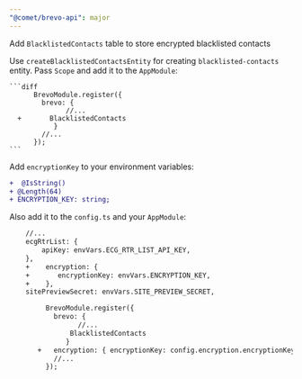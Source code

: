 ```yaml
---
"@comet/brevo-api": major
---
```


Add `BlacklistedContacts` table to store encrypted blacklisted contacts

Use `createBlacklistedContactsEntity` for creating `blacklisted-contacts` entity. Pass `Scope` and add it to the `AppModule`:

    ```diff
          BrevoModule.register({
            brevo: {
                  //...
      +       BlacklistedContacts
               }
            //...
          });
    ```

Add `encryptionKey` to your environment variables:

```diff
+  @IsString()
+ @Length(64)
+ ENCRYPTION_KEY: string;
```

Also add it to the `config.ts` and your `AppModule`:

```diff
    //...
    ecgRtrList: {
        apiKey: envVars.ECG_RTR_LIST_API_KEY,
    },
    +    encryption: {
    +       encryptionKey: envVars.ENCRYPTION_KEY,
    +    },
    sitePreviewSecret: envVars.SITE_PREVIEW_SECRET,
```

```diff
         BrevoModule.register({
           brevo: {
                 //...
               BlacklistedContacts
              }
       +   encryption: { encryptionKey: config.encryption.encryptionKey },
           //...
         });
```

